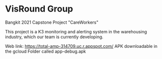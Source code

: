 # VisRound Group
Bangkit 2021 Capstone Project "CareWorkers"

This project is a K3 monitoring and alerting system in the warehousing industry, which our team is currently developing.

Web link: https://total-amp-314709.uc.r.appspot.com/
APK downloadable in the gcloud Folder called app-debug.apk

